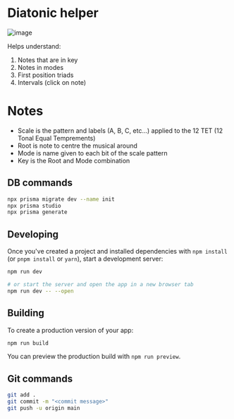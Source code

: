 # Diatonic helper

![image](https://github.com/user-attachments/assets/53bf3d98-15b2-4f0d-b2c7-b898625160ee)

Helps understand:
1. Notes that are in key
2. Notes in modes
3. First position triads
4. Intervals (click on note)

# Notes

- Scale is the pattern and labels (A, B, C, etc...) applied to the 12 TET (12 Tonal Equal Temprements)
- Root is note to centre the musical around
- Mode is name given to each bit of the scale pattern
- Key is the Root and Mode combination


## DB commands

```bash
npx prisma migrate dev --name init
npx prisma studio
npx prisma generate
```

## Developing

Once you've created a project and installed dependencies with `npm install` (or `pnpm install` or `yarn`), start a development server:

```bash
npm run dev

# or start the server and open the app in a new browser tab
npm run dev -- --open
```

## Building

To create a production version of your app:

```bash
npm run build
```

You can preview the production build with `npm run preview`.


## Git commands

```bash
git add .
git commit -m "<commit message>"
git push -u origin main
```

